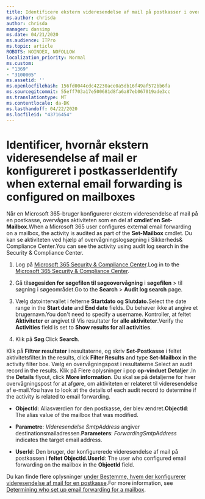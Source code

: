 ```yaml
---
title: Identificere ekstern videresendelse af mail på postkasser i overvågningslogfiler
ms.author: chrisda
author: chrisda
manager: dansimp
ms.date: 04/21/2020
ms.audience: ITPro
ms.topic: article
ROBOTS: NOINDEX, NOFOLLOW
localization_priority: Normal
ms.custom:
- "1369"
- "3100005"
ms.assetid: ''
ms.openlocfilehash: 156fd0044cdc42230ace0a5db16f49af572bb6fa
ms.sourcegitcommit: 55eff703a17e500681d8fa6a87eb067019ade3cc
ms.translationtype: MT
ms.contentlocale: da-DK
ms.lasthandoff: 04/22/2020
ms.locfileid: "43716454"
---
```

# <a name="identify-when-external-email-forwarding-is-configured-on-mailboxes"></a><span data-ttu-id="7ab19-102">Identificer, hvornår ekstern videresendelse af mail er konfigureret i postkasser</span><span class="sxs-lookup"><span data-stu-id="7ab19-102">Identify when external email forwarding is configured on mailboxes</span></span>

<span data-ttu-id="7ab19-103">Når en Microsoft 365-bruger konfigurerer ekstern videresendelse af mail på en postkasse, overvåges aktiviteten som en del af **cmdlet'en Set-Mailbox.**</span><span class="sxs-lookup"><span data-stu-id="7ab19-103">When a Microsoft 365 user configures external email forwarding on a mailbox, the activity is audited as part of the **Set-Mailbox** cmdlet.</span></span> <span data-ttu-id="7ab19-104">Du kan se aktiviteten ved hjælp af overvågningslogsøgning i Sikkerheds& Compliance Center.</span><span class="sxs-lookup"><span data-stu-id="7ab19-104">You can see the activity using audit log search in the Security & Compliance Center.</span></span>

1. <span data-ttu-id="7ab19-105">Log på [Microsoft 365 Security & Compliance Center](https://protection.office.com/).</span><span class="sxs-lookup"><span data-stu-id="7ab19-105">Log in to the [Microsoft 365 Security & Compliance Center](https://protection.office.com/).</span></span>

2. <span data-ttu-id="7ab19-106">Gå til**søgesiden for søgefilen til søgeovervågning** i **søgefilen** > til søgning i søgeområdet.</span><span class="sxs-lookup"><span data-stu-id="7ab19-106">Go to the **Search** > **Audit log search** page.</span></span>

3. <span data-ttu-id="7ab19-107">Vælg datointervallet i felterne **Startdato** **og Slutdato.**</span><span class="sxs-lookup"><span data-stu-id="7ab19-107">Select the date range in the **Start date** and **End date** fields.</span></span> <span data-ttu-id="7ab19-108">Du behøver ikke at angive et brugernavn.</span><span class="sxs-lookup"><span data-stu-id="7ab19-108">You don't need to specify a username.</span></span> <span data-ttu-id="7ab19-109">Kontroller, at feltet **Aktiviteter** er angivet til Vis resultater for **alle aktiviteter**.</span><span class="sxs-lookup"><span data-stu-id="7ab19-109">Verify the **Activities** field is set to **Show results for all activities**.</span></span>

4. <span data-ttu-id="7ab19-110">Klik på **Søg**.</span><span class="sxs-lookup"><span data-stu-id="7ab19-110">Click **Search**.</span></span>

<span data-ttu-id="7ab19-111">Klik på **Filtrer resultater** i resultaterne, og skriv **Set-Postkasse** i feltet aktivitetsfilter.</span><span class="sxs-lookup"><span data-stu-id="7ab19-111">In the results, click **Filter Results** and type **Set-Mailbox** in the activity filter box.</span></span> <span data-ttu-id="7ab19-112">Vælg en overvågningspost i resultaterne.</span><span class="sxs-lookup"><span data-stu-id="7ab19-112">Select an audit record in the results.</span></span> <span data-ttu-id="7ab19-113">Klik på Flere oplysninger i pop **op-vinduet** **Detaljer** .</span><span class="sxs-lookup"><span data-stu-id="7ab19-113">In the **Details** flyout, click **More information**.</span></span> <span data-ttu-id="7ab19-114">Du skal se på detaljerne for hver overvågningspost for at afgøre, om aktiviteten er relateret til videresendelse af e-mail.</span><span class="sxs-lookup"><span data-stu-id="7ab19-114">You have to look at the details of each audit record to determine if the activity is related to email forwarding.</span></span>

- <span data-ttu-id="7ab19-115">**ObjectId**: Aliasværdien for den postkasse, der blev ændret.</span><span class="sxs-lookup"><span data-stu-id="7ab19-115">**ObjectId**: The alias value of the mailbox that was modified.</span></span>

- <span data-ttu-id="7ab19-116">**Parametre**: _Videresendelse SmtpAddress_ angiver destinationsmailadressen.</span><span class="sxs-lookup"><span data-stu-id="7ab19-116">**Parameters**: _ForwardingSmtpAddress_ indicates the target email address.</span></span>

- <span data-ttu-id="7ab19-117">**UserId**: Den bruger, der konfigurerede videresendelse af mail på postkassen i **feltet ObjectId.**</span><span class="sxs-lookup"><span data-stu-id="7ab19-117">**UserId**: The user who configured email forwarding on the mailbox in the **ObjectId** field.</span></span>

<span data-ttu-id="7ab19-118">Du kan finde flere oplysninger [under Bestemme, hvem der konfigurerer videresendelse af mail for en postkasse](https://docs.microsoft.com/office365/securitycompliance/auditing-troubleshooting-scenarios#determining-who-set-up-email-forwarding-for-a-mailbox).</span><span class="sxs-lookup"><span data-stu-id="7ab19-118">For more information, see [Determining who set up email forwarding for a mailbox](https://docs.microsoft.com/office365/securitycompliance/auditing-troubleshooting-scenarios#determining-who-set-up-email-forwarding-for-a-mailbox).</span></span>
